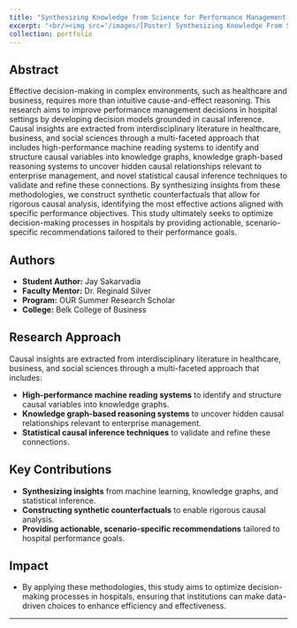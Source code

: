 ```yaml
---
title: "Synthesizing Knowledge from Science for Performance Management Decisions"
excerpt: "<br/><img src='/images/[Poster] Synthesizing Knowledge From Science for Performance Management Decisions.pptx.png'>"
collection: portfolio
---
```


## Abstract
Effective decision-making in complex environments, such as healthcare and business, requires more than intuitive cause-and-effect reasoning. This research aims to improve performance management decisions in hospital settings by developing decision models grounded in causal inference. Causal insights are extracted from interdisciplinary literature in healthcare, business, and social sciences through a multi-faceted approach that includes high-performance machine reading systems to identify and structure causal variables into knowledge graphs, knowledge graph-based reasoning systems to uncover hidden causal relationships relevant to enterprise management, and novel statistical causal inference techniques to validate and refine these connections. By synthesizing insights from these methodologies, we construct synthetic counterfactuals that allow for rigorous causal analysis, identifying the most effective actions aligned with specific performance objectives. This study ultimately seeks to optimize decision-making processes in hospitals by providing actionable, scenario-specific recommendations tailored to their performance goals.

## Authors
- **Student Author:** Jay Sakarvadia  
- **Faculty Mentor:** Dr. Reginald Silver  
- **Program:** OUR Summer Research Scholar  
- **College:** Belk College of Business  

## Research Approach
Causal insights are extracted from interdisciplinary literature in healthcare, business, and social sciences through a multi-faceted approach that includes:
- **High-performance machine reading systems** to identify and structure causal variables into knowledge graphs.
- **Knowledge graph-based reasoning systems** to uncover hidden causal relationships relevant to enterprise management.
- **Statistical causal inference techniques** to validate and refine these connections.

## Key Contributions
- **Synthesizing insights** from machine learning, knowledge graphs, and statistical inference.
- **Constructing synthetic counterfactuals** to enable rigorous causal analysis.
- **Providing actionable, scenario-specific recommendations** tailored to hospital performance goals.

## Impact
- By applying these methodologies, this study aims to optimize decision-making processes in hospitals, ensuring that institutions can make data-driven choices to enhance efficiency and effectiveness.
---
